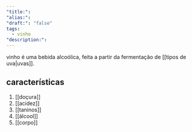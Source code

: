```yaml
---
"title:": 
"alias:": 
"draft:": "false"
tags:
  - vinho
"description:":
---
```

vinho é uma bebida alcoólica, feita a partir da fermentação de [[tipos de uva|uvas]]. 
## características
1. [[doçura]]
2. [[acidez]]
3. [[taninos]]
4. [[álcool]]
5. [[corpo]]
 